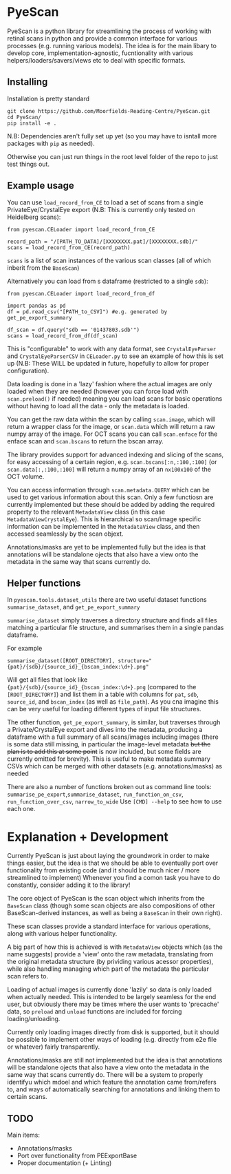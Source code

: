 # PyeScan

PyeScan is a python library for streamlining the process of working with retinal scans in python and provide a common interface for various processes (e.g. running various models). The idea is for the main libary to develop core, implementation-agnostic, fucntionality with various helpers/loaders/savers/views etc to deal with specific formats.


## Installing

Installation is pretty standard
```
git clone https://github.com/Moorfields-Reading-Centre/PyeScan.git
cd PyeScan/
pip install -e .
```

N.B: Dependencies aren't fully set up yet (so you may have to isntall more packages with `pip` as needed).

Otherwise you can just run things in the root level folder of the repo to just test things out.


## Example usage

You can use `load_record_from_CE` to load a set of scans from a single PrivateEye/CrystalEye export 
(N.B: This is currently only tested on Heidelberg scans):
```
from pyescan.CELoader import load_record_from_CE

record_path = "/[PATH_TO_DATA]/[XXXXXXXX.pat]/[XXXXXXXX.sdb]/"
scans = load_record_from_CE(record_path)
```

`scans` is a list of scan instances of the various scan classes (all of which inberit from the `BaseScan`)

Alternatively you can load from s dataframe (restricted to a single `sdb`):

```
from pyescan.CELoader import load_record_from_df

import pandas as pd
df = pd.read_csv("[PATH_to_CSV]") #e.g. generated by get_pe_export_summary

df_scan = df.query("sdb == '01437803.sdb'")
scans = load_record_from_df(df_scan)
```

This is "configurable" to work with any data format, see `CrystalEyeParser` and `CrystalEyeParserCSV` in `CELoader.py` to see an example of how this is set up (N.B: These WILL be updated in future, hopefully to allow for proper configuration).

Data loading is done in a 'lazy' fashion where the actual images are only loaded when they are needed (however you can force load with `scan.preload()` if needed) meaning you can load scans for basic operations without having to load all the data - only the metadata is loaded.

You can get the raw data within the scan by calling `scan.image`, which will return a wrapper class for the image, or `scan.data` which will return a raw numpy array of the image. For OCT scans you can call `scan.enface` for the enface scan and `scan.bscans` to return the bscan array.

The library provides support for advanced indexing and slicing of the scans, for easy accessing of a certain region, e.g. `scan.bscans[:n,:100,:100]` (or `scan.data[:,:100,:100]` will return a numpy array of an `nx100x100` of the OCT volume.

You can access information through `scan.metadata.QUERY` which can be used to get various information about this scan. Only a few functiosn are currently implemented but these should be added by adding the required property to the relevant `MetadataView` class (in this case `MetadataViewCrystalEye`). This is hierarchical so scan/image specific information can be implemented in the `MetadataView` class, and then accessed seamlessly by the scan objext.

Annotations/masks are yet to be implemented fully but the idea is that annotations will be standalone ojects that also have a view onto the metadata in the same way that scans currently do.

## Helper functions

In `pyescan.tools.dataset_utils` there are two useful dataset functions `summarise_dataset`, and `get_pe_export_summary`

`summarise_dataset` simply traverses a directory structure and finds all files matching a particular file structure, and summarises them in a single pandas dataframe.

For example
```
summarise_dataset([ROOT_DIRECTORY], structure="{pat}/{sdb}/{source_id}_{bscan_index:\d+}.png"
```
Will get all files that look like `{pat}/{sdb}/{source_id}_{bscan_index:\d+}.png` (compared to the `[ROOT_DIRECTORY]`) and list them in a table with columns for `pat`, `sdb`, `source_id`, and `bscan_index` (as well as `file_path`). As you cna imagine this can be very useful for loading different types of input file structures.

The other function, `get_pe_export_summary`, is similar, but traverses through a Private/CrystalEye export and dives into the metadata, producing a dataframe with a full summary of all scans/images including images (there is some data still missing, in particular the image-level metadata ~~but the plan is to add this at some point~~ is now included, but some fields are currently omitted for brevity). This is useful to make metadata summary CSVs which can be merged with other datasets (e.g. annotations/masks) as needed 

There are also a number of functions broken out as command line tools:
`summarise_pe_export`,`summarise_dataset`, `run_function_on_csv`, `run_function_over_csv`, `narrow_to_wide`
Use `[CMD] --help` to see how to use each one.


# Explanation + Development

Currently PyeScan is just about laying the groundwork in order to make things easier, but the idea is that we should be able to eventually port over functionality from existing code (and it should be much nicer / more streamlined to implement) Whenever you find a comon task you have to do constantly, consider adding it to the library!

The core object of PyeScan is the scan object which inherits from the `BaseScan` class (though some scan objects are also compositions of other BaseScan-derived instances, as well as being a `BaseScan` in their own right).

These scan classes provide a standard interface for various operations, along with various helper functionality.

A big part of how this is achieved is with `MetadataView` objects which (as the name suggests) provide a 'view' onto the raw metadata, translating from the original metadata structure (by prividing various acessor properties), while also handling managing which part of the metadata the particular scan refers to.

Loading of actual images is currently done 'lazily' so data is only loaded when actually needed. This is intended to be largely seamless for the end user, but obviously there may be times where the user wants to 'precache' data, so `preload` and `unload` functions are included for forcing loading/unloading.

Currently only loading images directly from disk is supported, but it should be possible to implement other ways of loading (e.g. directly from e2e file or whatever) fairly transparently.

Annotations/masks are still not implemented but the idea is that annotations will be standalone ojects that also have a view onto the metadata in the same way that scans currently do. There will be a system to properly identifyu which mdoel and which feature the annotation came from/refers to, and ways of automatically searching for annotations and linking them to certain scans.


## TODO

Main items:
- Annotations/masks
- Port over functionality from PEExportBase
- Proper documentation (+ Linting)